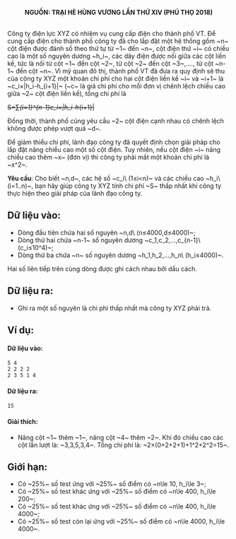 **<center>NGUỒN: TRẠI HÈ HÙNG VƯƠNG LẦN THỨ XIV (PHÚ THỌ 2018)</center>**
<br>

Công ty điện lực XYZ có nhiệm vụ cung cấp điện cho thành phố VT. Để cung cấp điện cho thành phố công ty đã cho lắp đặt một hệ thống gồm ~n~ cột điện được đánh số theo thứ tự từ ~1~ đến ~n~, cột điện thứ ~i~ có chiều cao là một số nguyên dương ~h_i~, các dây điện được nối giữa các cột liền kề, tức là nối từ cột ~1~ đến cột ~2~, từ cột ~2~ đến cột ~3~,…., từ cột ~n-1~ đến cột ~n~.
Vì mỹ quan đô thị, thành phố VT đã đưa ra quy định sẽ thu của công ty XYZ một khoản chi phí cho hai cột điện liền kề ~i~ và ~i+1~ là ~c_i×|h_i-h_{i+1}|~ (~c~ là giá chi phí cho mỗi đơn vị chênh lệch chiều cao giữa ~2~ cột điện liền kề), tổng chi phí là

~~S=∑_{i=1}^{n-1}c_i×|h_i-h_{i+1}|~~

Đồng thời, thành phố cũng yêu cầu ~2~ cột điện cạnh nhau có chênh lệch không được phép vượt quá ~d~.

Để giảm thiểu chi phí, lãnh đạo công ty đã quyết định chọn giải pháp cho lắp đặt nâng chiều cao một số cột điện. Tuy nhiên, nếu cột điện ~i~ nâng chiều cao thêm ~x~ (đơn vị) thì công ty phải mất một khoản chi phí là ~x^2~.

**Yêu cầu**: Cho biết ~n,d~, các hệ số ~c_i\  (1≤i<n)~ và các chiều cao ~h_i\ (i=1..n)~, bạn hãy giúp công ty XYZ tính chi phí ~S~ thấp nhất khi công ty thực hiện theo giải pháp của lãnh đạo công ty.

## Dữ liệu vào:
- Dòng đầu tiên chứa hai số nguyên ~n,d\ (n≤4000,d≤4000)~;
- Dòng thứ hai chứa ~n-1~ số nguyên dương ~c_1,c_2,…,c_{n-1}\  (c_i≤10^4)~;
- Dòng thứ ba chứa ~n~ số nguyên dương ~h_1,h_2,…,h_n\  (h_i≤4000)~. 

Hai số liên tiếp trên cùng dòng được ghi cách nhau bởi dấu cách.

## Dữ liệu ra:
- Ghi ra một số nguyên là chi phí thấp nhất mà công ty XYZ phải trả.

## Ví dụ:
#### Dữ liệu vào:
```
5 4
2 2 2 2
2 3 5 1 4
```

#### Dữ liệu ra:
```
15
```

#### Giải thích:
- Nâng cột ~1~ thêm ~1~, nâng cột ~4~ thêm ~2~. Khi đó chiều cao các cột lần lượt là: ~3,3,5,3,4~. Tổng chi phí là: ~2×(0+2+2+1)+1^2+2^2=15~.

## Giới hạn:
- Có ~25\%~ số test ứng với ~25\%~ số điểm có ~n\le 10, h_i\le 3~;
- Có ~25\%~ số test khác ứng với ~25\%~ số điểm có ~n\le 400, h_i\le 200~;
- Có ~25\%~ số test khác ứng với ~25\%~ số điểm có ~n\le 400, h_i\le 4000~;
- Có ~25\%~ số test còn lại ứng với ~25\%~ số điểm có ~n\le 4000, h_i\le 4000~.